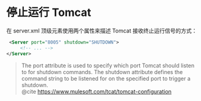 #	停止运行 Tomcat

在 server.xml 顶级元素使用两个属性来描述 Tomcat 接收终止运行信号的方式：

```xml
 <Server port="8005" shutdown="SHUTDOWN">
	 <!-- ... -->
</Server>
```

>	The port attribute is used to specify which port Tomcat should listen to for shutdown commands. The shutdown attribute defines the command string to be listened for on the specified port to trigger a shutdown.  
>	@cite https://www.mulesoft.com/tcat/tomcat-configuration
